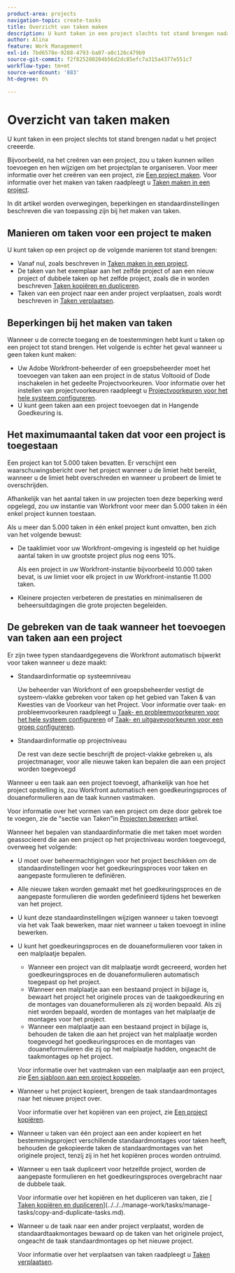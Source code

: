 ```yaml
---
product-area: projects
navigation-topic: create-tasks
title: Overzicht van taken maken
description: U kunt taken in een project slechts tot stand brengen nadat u het project creeerde.
author: Alina
feature: Work Management
exl-id: 7bd6578e-9288-4793-ba07-a0c126c479b9
source-git-commit: f2f825280204b56d2dc85efc7a315a4377e551c7
workflow-type: tm+mt
source-wordcount: '883'
ht-degree: 0%

---
```


# Overzicht van taken maken

U kunt taken in een project slechts tot stand brengen nadat u het project creeerde.

Bijvoorbeeld, na het creëren van een project, zou u taken kunnen willen toevoegen en hen wijzigen om het projectplan te organiseren. Voor meer informatie over het creëren van een project, zie [Een project maken](../../../manage-work/projects/create-projects/create-project.md). Voor informatie over het maken van taken raadpleegt u [Taken maken in een project](../../../manage-work/tasks/create-tasks/create-tasks-in-project.md).

In dit artikel worden overwegingen, beperkingen en standaardinstellingen beschreven die van toepassing zijn bij het maken van taken.

## Manieren om taken voor een project te maken

U kunt taken op een project op de volgende manieren tot stand brengen:

* Vanaf nul, zoals beschreven in [Taken maken in een project](../../../manage-work/tasks/create-tasks/create-tasks-in-project.md).
* De taken van het exemplaar aan het zelfde project of aan een nieuw project of dubbele taken op het zelfde project, zoals die in worden beschreven [Taken kopiëren en dupliceren](../../../manage-work/tasks/manage-tasks/copy-and-duplicate-tasks.md).
* Taken van een project naar een ander project verplaatsen, zoals wordt beschreven in [Taken verplaatsen](../../../manage-work/tasks/manage-tasks/move-tasks.md).

## Beperkingen bij het maken van taken

Wanneer u de correcte toegang en de toestemmingen hebt kunt u taken op een project tot stand brengen. Het volgende is echter het geval wanneer u geen taken kunt maken:

* Uw Adobe Workfront-beheerder of een groepsbeheerder moet het toevoegen van taken aan een project in de status Voltooid of Dode inschakelen in het gedeelte Projectvoorkeuren. Voor informatie over het instellen van projectvoorkeuren raadpleegt u [Projectvoorkeuren voor het hele systeem configureren](../../../administration-and-setup/set-up-workfront/configure-system-defaults/set-project-preferences.md).
* U kunt geen taken aan een project toevoegen dat in Hangende Goedkeuring is.

## Het maximumaantal taken dat voor een project is toegestaan

Een project kan tot 5.000 taken bevatten. Er verschijnt een waarschuwingsbericht over het project wanneer u de limiet hebt bereikt, wanneer u de limiet hebt overschreden en wanneer u probeert de limiet te overschrijden.

Afhankelijk van het aantal taken in uw projecten toen deze beperking werd opgelegd, zou uw instantie van Workfront voor meer dan 5.000 taken in één enkel project kunnen toestaan.

Als u meer dan 5.000 taken in één enkel project kunt omvatten, ben zich van het volgende bewust:

* De taaklimiet voor uw Workfront-omgeving is ingesteld op het huidige aantal taken in uw grootste project plus nog eens 10%.

   Als een project in uw Workfront-instantie bijvoorbeeld 10.000 taken bevat, is uw limiet voor elk project in uw Workfront-instantie 11.000 taken.

* Kleinere projecten verbeteren de prestaties en minimaliseren de beheersuitdagingen die grote projecten begeleiden.

## De gebreken van de taak wanneer het toevoegen van taken aan een project

Er zijn twee typen standaardgegevens die Workfront automatisch bijwerkt voor taken wanneer u deze maakt:

* Standaardinformatie op systeemniveau

   Uw beheerder van Workfront of een groepsbeheerder vestigt de systeem-vlakke gebreken voor taken op het gebied van Taken &amp; van Kwesties van de Voorkeur van het Project. Voor informatie over taak- en probleemvoorkeuren raadpleegt u [Taak- en probleemvoorkeuren voor het hele systeem configureren](../../../administration-and-setup/set-up-workfront/configure-system-defaults/set-task-issue-preferences.md) of [Taak- en uitgavevoorkeuren voor een groep configureren](../../../administration-and-setup/manage-groups/create-and-manage-groups/configure-task-issue-preferences-group.md).

* Standaardinformatie op projectniveau

   De rest van deze sectie beschrijft de project-vlakke gebreken u, als projectmanager, voor alle nieuwe taken kan bepalen die aan een project worden toegevoegd

Wanneer u een taak aan een project toevoegt, afhankelijk van hoe het project opstelling is, zou Workfront automatisch een goedkeuringsproces of douaneformulieren aan de taak kunnen vastmaken.

Voor informatie over het vormen van een project om deze door gebrek toe te voegen, zie de &quot;sectie van Taken&quot;in [Projecten bewerken](../../../manage-work/projects/manage-projects/edit-projects.md) artikel.

Wanneer het bepalen van standaardinformatie die met taken moet worden geassocieerd die aan een project op het projectniveau worden toegevoegd, overweeg het volgende:

* U moet over beheermachtigingen voor het project beschikken om de standaardinstellingen voor het goedkeuringsproces voor taken en aangepaste formulieren te definiëren.
* Alle nieuwe taken worden gemaakt met het goedkeuringsproces en de aangepaste formulieren die worden gedefinieerd tijdens het bewerken van het project.
* U kunt deze standaardinstellingen wijzigen wanneer u taken toevoegt via het vak Taak bewerken, maar niet wanneer u taken toevoegt in inline bewerken.
* U kunt het goedkeuringsproces en de douaneformulieren voor taken in een malplaatje bepalen.

   * Wanneer een project van dit malplaatje wordt gecreeerd, worden het goedkeuringsproces en de douaneformulieren automatisch toegepast op het project.
   * Wanneer een malplaatje aan een bestaand project in bijlage is, bewaart het project het originele proces van de taakgoedkeuring en de montages van douaneformulieren als zij worden bepaald. Als zij niet worden bepaald, worden de montages van het malplaatje de montages voor het project.
   * Wanneer een malplaatje aan een bestaand project in bijlage is, behouden de taken die aan het project van het malplaatje worden toegevoegd het goedkeuringsproces en de montages van douaneformulieren die zij op het malplaatje hadden, ongeacht de taakmontages op het project.

   Voor informatie over het vastmaken van een malplaatje aan een project, zie [Een sjabloon aan een project koppelen](../../../manage-work/projects/create-and-manage-templates/attach-template-to-project.md).

* Wanneer u het project kopieert, brengen de taak standaardmontages naar het nieuwe project over.

   Voor informatie over het kopiëren van een project, zie [Een project kopiëren](../../../manage-work/projects/manage-projects/copy-project.md).

* Wanneer u taken van één project aan een ander kopieert en het bestemmingsproject verschillende standaardmontages voor taken heeft, behouden de gekopieerde taken de standaardmontages van het originele project, tenzij zij in het het kopiëren proces worden ontruimd.
* Wanneer u een taak dupliceert voor hetzelfde project, worden de aangepaste formulieren en het goedkeuringsproces overgebracht naar de dubbele taak.

   Voor informatie over het kopiëren en het dupliceren van taken, zie [ [Taken kopiëren en dupliceren](../../../manage-work/tasks/manage-tasks/copy-and-duplicate-tasks.md)](../../../manage-work/tasks/manage-tasks/copy-and-duplicate-tasks.md).

* Wanneer u de taak naar een ander project verplaatst, worden de standaardtaakmontages bewaard op de taken van het originele project, ongeacht de taak standaardmontages op het nieuwe project.

   Voor informatie over het verplaatsen van taken raadpleegt u [Taken verplaatsen](../../../manage-work/tasks/manage-tasks/move-tasks.md).
